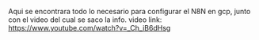 Aqui se encontrara todo lo necesario para configurar el N8N en gcp, junto con el video del cual se saco la info.
video link: https://www.youtube.com/watch?v=_Ch_iB6dHsg
